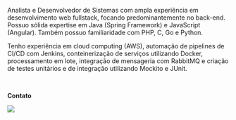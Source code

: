 


<p align="left"> 
Analista e Desenvolvedor de Sistemas com ampla experiência em desenvolvimento web fullstack, focando predominantemente no back-end. Possuo sólida expertise em Java (Spring Framework) e JavaScript (Angular). Também possuo familiaridade com PHP, C, Go e Python.

Tenho experiência em cloud computing (AWS), automação de pipelines de CI/CD com Jenkins, conteinerização de serviços utilizando Docker, processamento em lote, integração de mensageria com RabbitMQ e criação de testes unitários e de integração utilizando Mockito e JUnit. 
</p>

<br>

<p align="left">
  <strong>Contato</strong>
</p>

<p align="left">
  <a href="https://www.linkedin.com/in/crist%C3%B3v%C3%A3o-augusto-vieira-de-freitas-261bb0180/" alt="Linkedin">
  <img src="https://img.shields.io/badge/LinkedIn-0077B5?style=for-the-badge&logo=linkedin&logoColor=white" /></a>
</p>  

